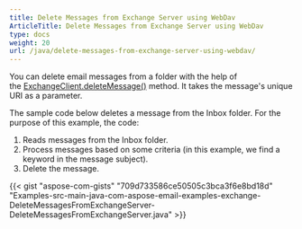 ```yaml
---
title: Delete Messages from Exchange Server using WebDav
ArticleTitle: Delete Messages from Exchange Server using WebDav
type: docs
weight: 20
url: /java/delete-messages-from-exchange-server-using-webdav/
---
```


You can delete email messages from a folder with the help of the [ExchangeClient.deleteMessage()](https://apireference.aspose.com/email/java/com.aspose.email/ExchangeClient#deleteMessage\(java.lang.String\)) method. It takes the message's unique URI as a parameter.

The sample code below deletes a message from the Inbox folder. For the purpose of this example, the code:

1. Reads messages from the Inbox folder.
1. Process messages based on some criteria (in this example, we find a keyword in the message subject).
1. Delete the message.
 

{{< gist "aspose-com-gists" "709d733586ce50505c3bca3f6e8bd18d" "Examples-src-main-java-com-aspose-email-examples-exchange-DeleteMessagesFromExchangeServer-DeleteMessagesFromExchangeServer.java" >}}
